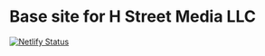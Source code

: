 # Base site for H Street Media LLC


[![Netlify Status](https://api.netlify.com/api/v1/badges/923d4149-0269-40f6-9e0b-57e722e8ea93/deploy-status)](https://app.netlify.com/sites/brave-galileo-f04e4e/deploys)